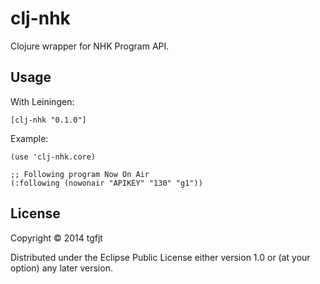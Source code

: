 # clj-nhk

Clojure wrapper for NHK Program API.

## Usage

With Leiningen:

```
[clj-nhk "0.1.0"]
```

Example:

```
(use 'clj-nhk.core)

;; Following program Now On Air 
(:following (nowonair "APIKEY" "130" "g1"))
```

## License

Copyright © 2014 tgfjt

Distributed under the Eclipse Public License either version 1.0 or (at
your option) any later version.
